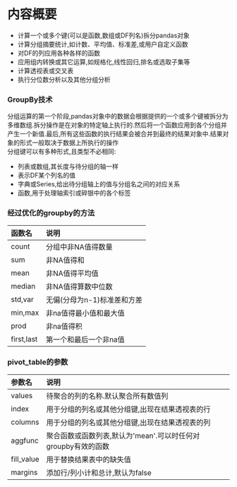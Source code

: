 # 内容概要
- 计算一个或多个键(可以是函数,数组或DF列名)拆分pandas对象
- 计算分组摘要统计,如计数、平均值、标准差,或用户自定义函数
- 对DF的列应用各种各样的函数
- 应用组内转换或其它运算,如规格化,线性回归,排名或选取子集等
- 计算透视表或交叉表
- 执行分位数分析以及其他分组分析

### GroupBy技术
分组运算的第一个阶段,pandas对象中的数据会根据提供的一个或多个键被拆分为多维数组.拆分操作是在对象的特定轴上执行的.然后将一个函数应用到各个分组并产生一个新值.最后,所有这些函数的执行结果会被合并到最终的结果对象中.结果对象的形式一般取决于数据上所执行的操作\
分组键可以有多种形式,且类型不必相同:
- 列表或数组,其长度与待分组的轴一样
- 表示DF某个列名的值
- 字典或Series,给出待分组轴上的值与分组名之间的对应关系
- 函数,用于处理轴索引或碎银中的各个标签

### 经过优化的groupby的方法
|函数名|说明|
|:---|:---|
|count|分组中非NA值得数量|
|sum|非NA值得和|
|mean|非NA值得平均值|
|median|非NA值得算数中位数|
|std,var|无偏(分母为n-1)标准差和方差|
|min,max|非na值得最小值和最大值|
|prod|非na值得积|
|first,last|第一个和最后一个非na值|

### pivot_table的参数
|参数名|说明|
|:---|:---|
|values|待聚合的列的名称.默认聚合所有数值列|
|index|用于分组的列名或其他分组键,出现在结果透视表的行|
|columns|用于分组的列名或其他分组键,出现在结果透视表的列|
|aggfunc|聚合函数或函数列表,默认为'mean'.可以时任何对groupby有效的函数|
|fill_value|用于替换结果表中的缺失值|
|margins|添加行/列小计和总计,默认为false|